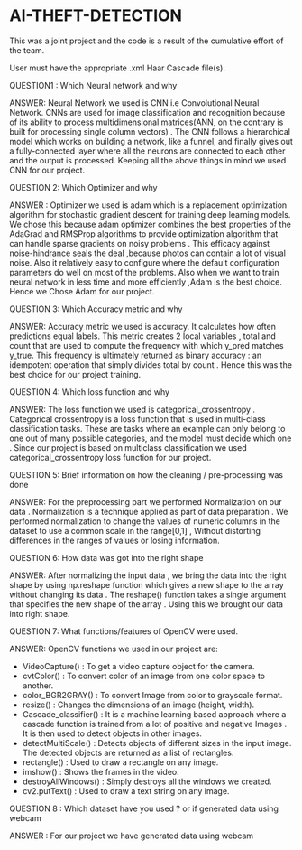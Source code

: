 # AI-THEFT-DETECTION
This was a joint project and the code is a result of the cumulative effort of the team.

User must have the appropriate .xml Haar Cascade file(s).


QUESTION1 :
Which Neural network and why 

ANSWER:
Neural Network we used is CNN i.e Convolutional Neural Network.
CNNs are used for image classification and recognition because of its 
ability to process multidimensional matrices(ANN, on the contrary is 
built for processing single column vectors) . The CNN follows a 
hierarchical model which works on building a network, like a funnel, 
and finally gives out a fully-connected layer where all the neurons 
are connected to each other and the output is processed. Keeping all 
the above things in mind we used CNN for our project.



QUESTION 2:
Which Optimizer and why 

ANSWER :
Optimizer we used is adam which is a replacement optimization 
algorithm for stochastic gradient descent for training deep learning 
models. We chose this because adam optimizer combines the best 
properties of the AdaGrad and RMSProp algorithms to provide 
optimization algorithm that can handle sparse gradients on noisy 
problems . This efficacy against noise-hindrance seals the deal
,because photos can contain a lot of visual noise. Also it relatively 
easy to configure where the default configuration parameters do 
well on most of the problems. Also when we want to train neural 
network in less time and more efficiently ,Adam is the best choice. 
Hence we Chose Adam for our project.


QUESTION 3:
Which Accuracy metric and why 

ANSWER:
Accuracy metric we used is accuracy. It calculates how often 
predictions equal labels. This metric creates 2 local variables , total 
and count that are used to compute the frequency with which 
y_pred matches y_true. This frequency is ultimately returned as 
binary accuracy : an idempotent operation that simply divides total 
by count . Hence this was the best choice for our project training.


QUESTION 4:
Which loss function and why

ANSWER:
The loss function we used is categorical_crossentropy . Categorical 
crossentropy is a loss function that is used in multi-class classification 
tasks. These are tasks where an example can only belong to one out 
of many possible categories, and the model must decide which one .
Since our project is based on multiclass classification we used 
categorical_crossentropy loss function for our project.


QUESTION 5:
Brief information on how the cleaning / pre-processing was done 

ANSWER:
For the preprocessing part we performed Normalization on our data .
Normalization is a technique applied as part of data preparation . 
We performed normalization to change the values of numeric 
columns in the dataset to use a common scale in the range[0,1] , 
Without distorting differences in the ranges of values or losing 
information.


QUESTION 6:
How data was got into the right shape

ANSWER:
After normalizing the input data , we bring the data into the right 
shape by using np.reshape function which gives a new shape to the 
array without changing its data . The reshape() function takes a 
single argument that specifies the new shape of the array . Using this 
we brought our data into right shape.


QUESTION 7:
What functions/features of OpenCV were used.

ANSWER:
OpenCV functions we used in our project are:
- VideoCapture() : To get a video capture object for the camera.
- cvtColor() : To convert color of an image from one color space to 
another.
- color_BGR2GRAY() : To convert Image from color to grayscale 
format.
- resize() : Changes the dimensions of an image (height, width).
- Cascade_classifier() : It is a machine learning based approach where 
a cascade function is trained from a lot of positive and negative 
Images . It is then used to detect objects in other images.
- detectMultiScale() : Detects objects of different sizes in the input 
image. The detected objects are returned as a list of rectangles.
- rectangle() : Used to draw a rectangle on any image.
- imshow() : Shows the frames in the video.
- destroyAllWindows() : Simply destroys all the windows we created.
- cv2.putText() : Used to draw a text string on any image.


QUESTION 8 : 
Which dataset have you used ? or if generated data using webcam 

ANSWER :
For our project we have generated data using webcam 

